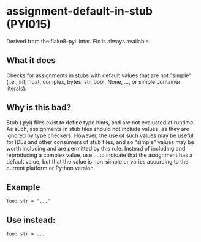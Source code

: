 # assignment-default-in-stub (PYI015)
Derived from the flake8-pyi linter.
Fix is always available.
## What it does
Checks for assignments in stubs with default values that are not "simple"
(i.e., int, float, complex, bytes, str, bool, None, ..., or
simple container literals).
## Why is this bad?
Stub (.pyi) files exist to define type hints, and are not evaluated at
runtime. As such, assignments in stub files should not include values,
as they are ignored by type checkers.
However, the use of such values may be useful for IDEs and other consumers
of stub files, and so "simple" values may be worth including and are
permitted by this rule.
Instead of including and reproducing a complex value, use ... to indicate
that the assignment has a default value, but that the value is non-simple
or varies according to the current platform or Python version.
## Example
```
foo: str = "..."
```
## Use instead:
```
foo: str = ...
```